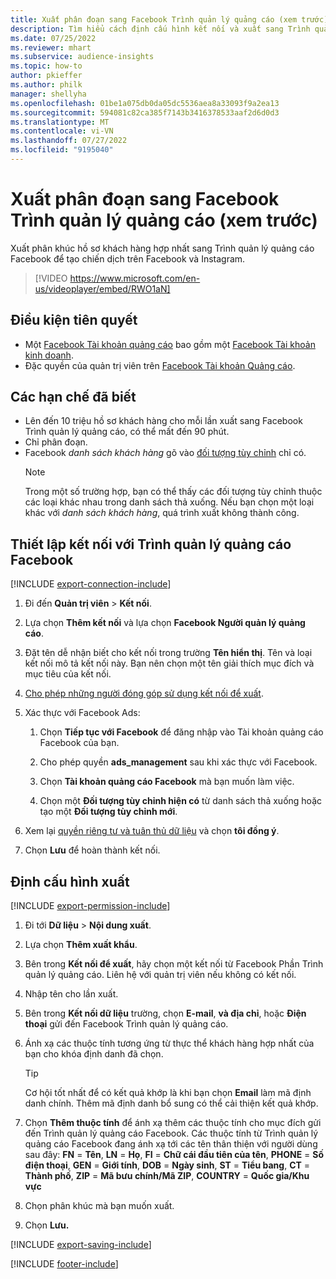 ```yaml
---
title: Xuất phân đoạn sang Facebook Trình quản lý quảng cáo (xem trước) (chứa video)
description: Tìm hiểu cách định cấu hình kết nối và xuất sang Trình quản lý quảng cáo Facebook.
ms.date: 07/25/2022
ms.reviewer: mhart
ms.subservice: audience-insights
ms.topic: how-to
author: pkieffer
ms.author: philk
manager: shellyha
ms.openlocfilehash: 01be1a075db0da05dc5536aea8a33093f9a2ea13
ms.sourcegitcommit: 594081c82ca385f7143b3416378533aaf2d6d0d3
ms.translationtype: MT
ms.contentlocale: vi-VN
ms.lasthandoff: 07/27/2022
ms.locfileid: "9195040"
---
```

# <a name="export-segments-to-facebook-ads-manager-preview"></a>Xuất phân đoạn sang Facebook Trình quản lý quảng cáo (xem trước)

Xuất phân khúc hồ sơ khách hàng hợp nhất sang Trình quản lý quảng cáo Facebook để tạo chiến dịch trên Facebook và Instagram.

> [!VIDEO https://www.microsoft.com/en-us/videoplayer/embed/RWO1aN]

## <a name="prerequisites"></a>Điều kiện tiên quyết

- Một [Facebook Tài khoản quảng cáo](https://www.facebook.com/business/learn/lessons/step-by-step-ads-manager-account) bao gồm một [Facebook Tài khoản kinh doanh](https://business.facebook.com/).
- Đặc quyền của quản trị viên trên [Facebook Tài khoản Quảng cáo](https://www.facebook.com/business/learn/lessons/step-by-step-ads-manager-account).

## <a name="known-limitations"></a>Các hạn chế đã biết

- Lên đến 10 triệu hồ sơ khách hàng cho mỗi lần xuất sang Facebook Trình quản lý quảng cáo, có thể mất đến 90 phút.
- Chỉ phân đoạn.
- Facebook *danh sách khách hàng* gõ vào [đối tượng tùy chỉnh](https://www.facebook.com/business/help/744354708981227?id=2469097953376494) chỉ có.
  > [!NOTE]
  > Trong một số trường hợp, bạn có thể thấy các đối tượng tùy chỉnh thuộc các loại khác nhau trong danh sách thả xuống. Nếu bạn chọn một loại khác với *danh sách khách hàng*, quá trình xuất không thành công.

## <a name="set-up-connection-to-facebook-ads-manager"></a>Thiết lập kết nối với Trình quản lý quảng cáo Facebook

[!INCLUDE [export-connection-include](includes/export-connection-admn.md)]

1. Đi đến **Quản trị viên** > **Kết nối**.

1. Lựa chọn **Thêm kết nối** và lựa chọn **Facebook Người quản lý quảng cáo**.

1. Đặt tên dễ nhận biết cho kết nối trong trường **Tên hiển thị**. Tên và loại kết nối mô tả kết nối này. Bạn nên chọn một tên giải thích mục đích và mục tiêu của kết nối.

1. [Cho phép những người đóng góp sử dụng kết nối để xuất](connections.md#allow-contributors-to-use-a-connection-for-exports).

1. Xác thực với Facebook Ads:

   1. Chọn **Tiếp tục với Facebook** để đăng nhập vào Tài khoản quảng cáo Facebook của bạn.

   1. Cho phép quyền **ads_management** sau khi xác thực với Facebook.

   1. Chọn **Tài khoản quảng cáo Facebook** mà bạn muốn làm việc.

   1. Chọn một **Đối tượng tùy chỉnh hiện có** từ danh sách thả xuống hoặc tạo một **Đối tượng tùy chỉnh mới**.

1. Xem lại [quyền riêng tư và tuân thủ dữ liệu](connections.md#data-privacy-and-compliance) và chọn **tôi đồng ý**.

1. Chọn **Lưu** để hoàn thành kết nối.

## <a name="configure-an-export"></a>Định cấu hình xuất

[!INCLUDE [export-permission-include](includes/export-permission.md)]

1. Đi tới **Dữ liệu** > **Nội dung xuất**.

1. Lựa chọn **Thêm xuất khẩu**.

1. Bên trong **Kết nối để xuất**, hãy chọn một kết nối từ Facebook Phần Trình quản lý quảng cáo. Liên hệ với quản trị viên nếu không có kết nối.

1. Nhập tên cho lần xuất.

1. Bên trong **Kết nối dữ liệu** trường, chọn **E-mail**, **và địa chỉ**, hoặc **Điện thoại** gửi đến Facebook Trình quản lý quảng cáo.

1. Ánh xạ các thuộc tính tương ứng từ thực thể khách hàng hợp nhất của bạn cho khóa định danh đã chọn.
   > [!TIP]
   > Cơ hội tốt nhất để có kết quả khớp là khi bạn chọn **Email** làm mã định danh chính. Thêm mã định danh bổ sung có thể cải thiện kết quả khớp.

1. Chọn **Thêm thuộc tính** để ánh xạ thêm các thuộc tính cho mục đích gửi đến Trình quản lý quảng cáo Facebook. Các thuộc tính từ Trình quản lý quảng cáo Facebook đang ánh xạ tới các tên thân thiện với người dùng sau đây: **FN** = **Tên**, **LN** = **Họ**, **FI** = **Chữ cái đầu tiên của tên**, **PHONE** = **Số điện thoại**, **GEN** = **Giới tính**, **DOB** = **Ngày sinh**, **ST** = **Tiểu bang**, **CT** = **Thành phố**, **ZIP** = **Mã bưu chính/Mã ZIP**, **COUNTRY** = **Quốc gia/Khu vực**

1. Chọn phân khúc mà bạn muốn xuất.

1. Chọn **Lưu.**

[!INCLUDE [export-saving-include](includes/export-saving.md)]

[!INCLUDE [footer-include](includes/footer-banner.md)]
